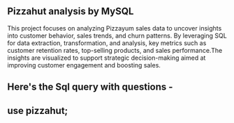 ## Pizzahut analysis by MySQL
This project focuses on analyzing Pizzayum sales data to uncover insights into customer behavior, sales trends, and churn patterns. By leveraging SQL for data extraction, transformation, and analysis, key metrics such as customer retention rates, top-selling products, and sales performance.The insights are visualized to support strategic decision-making aimed at improving customer engagement and boosting sales. 

## Here's the Sql query with questions -
## use pizzahut;


